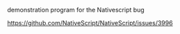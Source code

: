 demonstration program for the Nativescript bug 

https://github.com/NativeScript/NativeScript/issues/3996